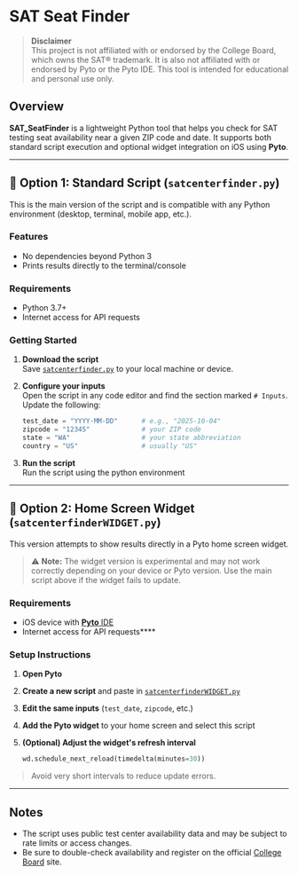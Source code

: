 # SAT Seat Finder

> **Disclaimer**  
> This project is not affiliated with or endorsed by the College Board, which owns the SAT® trademark. It is also not affiliated with or endorsed by Pyto or the Pyto IDE. This tool is intended for educational and personal use only.

## Overview

**SAT_SeatFinder** is a lightweight Python tool that helps you check for SAT testing seat availability near a given ZIP code and date. It supports both standard script execution and optional widget integration on iOS using **Pyto**.

---

## 🔹 Option 1: Standard Script (`satcenterfinder.py`)

This is the main version of the script and is compatible with any Python environment (desktop, terminal, mobile app, etc.).

### Features

- No dependencies beyond Python 3  
- Prints results directly to the terminal/console  

### Requirements

- Python 3.7+  
- Internet access for API requests  

### Getting Started

1. **Download the script**  
   Save [`satcenterfinder.py`](./satcenterfinder.py) to your local machine or device.

2. **Configure your inputs**  
   Open the script in any code editor and find the section marked `# Inputs`. Update the following:
   ```python
   test_date = "YYYY-MM-DD"      # e.g., "2025-10-04"
   zipcode = "12345"             # your ZIP code
   state = "WA"                  # your state abbreviation
   country = "US"                # usually "US"
   
4. **Run the script**  
   Run the script using the python environment

---

## 🔹 Option 2: Home Screen Widget (`satcenterfinderWIDGET.py`)

This version attempts to show results directly in a Pyto home screen widget.

> ⚠️ **Note:** The widget version is experimental and may not work correctly depending on your device or Pyto version. Use the main script above if the widget fails to update.

### Requirements

- iOS device with [**Pyto** IDE](https://pyto.app)  
- Internet access for API requests****

### Setup Instructions

1. **Open Pyto**

2. **Create a new script** and paste in [`satcenterfinderWIDGET.py`](./satcenterfinderWIDGET.py)

3. **Edit the same inputs** (`test_date`, `zipcode`, etc.)

4. **Add the Pyto widget** to your home screen and select this script

5. **(Optional) Adjust the widget's refresh interval**
   ```python
   wd.schedule_next_reload(timedelta(minutes=30))

> Avoid very short intervals to reduce update errors.

---

## Notes

- The script uses public test center availability data and may be subject to rate limits or access changes.
- Be sure to double-check availability and register on the official [College Board](https://satsuite.collegeboard.org/sat) site.
